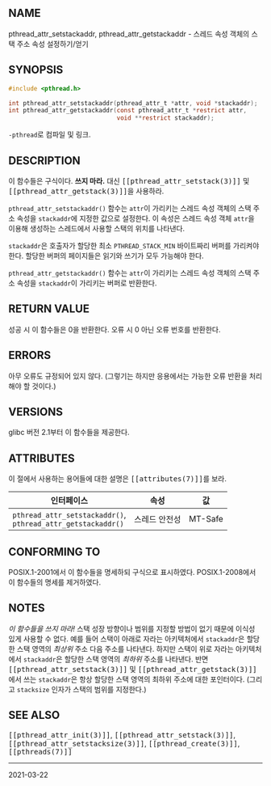 ## NAME

pthread_attr_setstackaddr, pthread_attr_getstackaddr - 스레드 속성 객체의 스택 주소 속성 설정하기/얻기

## SYNOPSIS

```c
#include <pthread.h>

int pthread_attr_setstackaddr(pthread_attr_t *attr, void *stackaddr);
int pthread_attr_getstackaddr(const pthread_attr_t *restrict attr,
                              void **restrict stackaddr);
```

`-pthread`로 컴파일 및 링크.

## DESCRIPTION

이 함수들은 구식이다. **쓰지 마라.** 대신 <tt>[[pthread_attr_setstack(3)]]</tt> 및 <tt>[[pthread_attr_getstack(3)]]</tt>을 사용하라.

`pthread_attr_setstackaddr()` 함수는 `attr`이 가리키는 스레드 속성 객체의 스택 주소 속성을 `stackaddr`에 지정한 값으로 설정한다. 이 속성은 스레드 속성 객체 `attr`을 이용해 생성하는 스레드에서 사용할 스택의 위치를 나타낸다.

`stackaddr`은 호출자가 할당한 최소 `PTHREAD_STACK_MIN` 바이트짜리 버퍼를 가리켜야 한다. 할당한 버퍼의 페이지들은 읽기와 쓰기가 모두 가능해야 한다.

`pthread_attr_getstackaddr()` 함수는 `attr`이 가리키는 스레드 속성 객체의 스택 주소 속성을 `stackaddr`이 가리키는 버퍼로 반환한다.

## RETURN VALUE

성공 시 이 함수들은 0을 반환한다. 오류 시 0 아닌 오류 번호를 반환한다.

## ERRORS

아무 오류도 규정되어 있지 않다. (그렇기는 하지만 응용에서는 가능한 오류 반환을 처리해야 할 것이다.)

## VERSIONS

glibc 버전 2.1부터 이 함수들을 제공한다.

## ATTRIBUTES

이 절에서 사용하는 용어들에 대한 설명은 <tt>[[attributes(7)]]</tt>를 보라.

| 인터페이스 | 속성 | 값 |
| --- | --- | --- |
| `pthread_attr_setstackaddr()`,<br>`pthread_attr_getstackaddr()` | 스레드 안전성 | MT-Safe |

## CONFORMING TO

POSIX.1-2001에서 이 함수들을 명세하되 구식으로 표시하였다. POSIX.1-2008에서 이 함수들의 명세를 제거하였다.

## NOTES

*이 함수들을 쓰지 마라!* 스택 성장 방향이나 범위를 지정할 방법이 없기 때문에 이식성 있게 사용할 수 없다. 예를 들어 스택이 아래로 자라는 아키텍처에서 `stackaddr`은 할당한 스택 영역의 *최상위* 주소 다음 주소를 나타낸다. 하지만 스택이 위로 자라는 아키텍처에서 `stackaddr`은 할당한 스택 영역의 *최하위* 주소를 나타낸다. 반면 <tt>[[pthread_attr_setstack(3)]]</tt> 및 <tt>[[pthread_attr_getstack(3)]]</tt>에서 쓰는 `stackaddr`은 항상 할당한 스택 영역의 최하위 주소에 대한 포인터이다. (그리고 `stacksize` 인자가 스택의 범위를 지정한다.)

## SEE ALSO

<tt>[[pthread_attr_init(3)]]</tt>, <tt>[[pthread_attr_setstack(3)]]</tt>, <tt>[[pthread_attr_setstacksize(3)]]</tt>, <tt>[[pthread_create(3)]]</tt>, <tt>[[pthreads(7)]]</tt>

----

2021-03-22
